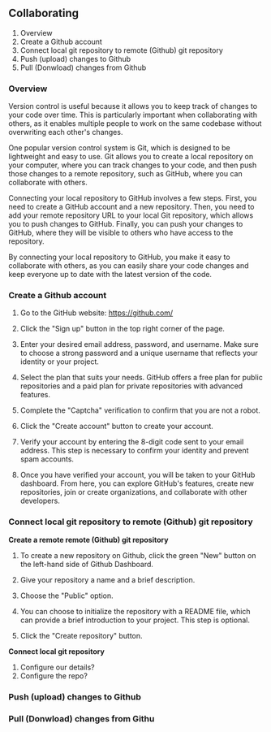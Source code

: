## Collaborating

1. Overview
2. Create a Github account
3. Connect local git repository to remote (Github) git repository
4. Push (upload) changes to Github
5. Pull (Donwload) changes from Github

### Overview
Version control is useful because it allows you to keep track of changes to your code over time. This is particularly important when collaborating with others, as it enables multiple people to work on the same codebase without overwriting each other's changes.

One popular version control system is Git, which is designed to be lightweight and easy to use. Git allows you to create a local repository on your computer, where you can track changes to your code, and then push those changes to a remote repository, such as GitHub, where you can collaborate with others.

Connecting your local repository to GitHub involves a few steps. First, you need to create a GitHub account and a new repository. Then, you need to add your remote repository URL to your local Git repository, which allows you to push changes to GitHub. Finally, you can push your changes to GitHub, where they will be visible to others who have access to the repository.

By connecting your local repository to GitHub, you make it easy to collaborate with others, as you can easily share your code changes and keep everyone up to date with the latest version of the code.


### Create a Github account

1. Go to the GitHub website: https://github.com/

2. Click the "Sign up" button in the top right corner of the page.

3. Enter your desired email address, password, and username. Make sure to choose a strong password and a unique username that reflects your identity or your project.

4. Select the plan that suits your needs. GitHub offers a free plan for public repositories and a paid plan for private repositories with advanced features.

5. Complete the "Captcha" verification to confirm that you are not a robot.

6. Click the "Create account" button to create your account.

7. Verify your account by entering the 8-digit code sent to your email address. This step is necessary to confirm your identity and prevent spam accounts.

8. Once you have verified your account, you will be taken to your GitHub dashboard. From here, you can explore GitHub's features, create new repositories, join or create organizations, and collaborate with other developers.

### Connect local git repository to remote (Github) git repository

**Create a remote remote (Github) git repository**

1. To create a new repository on Github, click the green "New" button on the left-hand side of Github Dashboard.

8. Give your repository a name and a brief description.

9. Choose the "Public" option.

10. You can choose to initialize the repository with a README file, which can provide a brief introduction to your project. This step is optional.

11. Click the "Create repository" button.

**Connect local git repository**

1. Configure our details?
2. Configure the repo?

### Push (upload) changes to Github
### Pull (Donwload) changes from Githu
